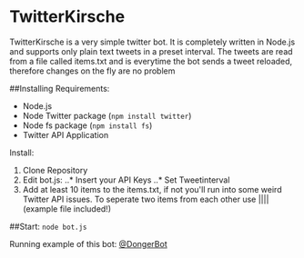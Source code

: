 # TwitterKirsche
TwitterKirsche is a very simple twitter bot. It is completely written in Node.js and supports only plain text tweets in a preset interval.
The tweets are read from a file called items.txt and is everytime the bot sends a tweet reloaded, therefore changes on the fly are no problem

##Installing
Requirements:
 * Node.js
 * Node Twitter package (`npm install twitter`)
 * Node fs package (`npm install fs`)
 * Twitter API Application

Install:
 1. Clone Repository
 2. Edit bot.js:
 ..* Insert your API Keys
 ..* Set Tweetinterval
 3. Add at least 10 items to the items.txt, if not you'll run into some weird Twitter API issues. To seperate two items from each other use |||| (example file included!)

##Start:
`node bot.js`

Running example of this bot: [@DongerBot](http://twitter.com/DongerBot)